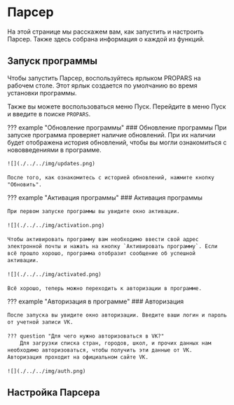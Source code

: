 # Парсер

На этой странице мы расскажем вам, как запустить и настроить Парсер. Также здесь собрана информация о каждой из функций.


## Запуск программы

Чтобы запустить Парсер, воспользуйтесь ярлыком PROPARS на рабочем столе. Этот ярлык создается по умолчанию во время установки программы.

Также вы можете воспользоваться меню Пуск. Перейдите в меню Пуск и введите в поиске `PROPARS`.

??? example "Обновление программы"
    ### Обновление программы
    При запуске программа проверяет наличие обновлений. При их наличии будет отображена история обновлений, чтобы вы могли ознакомиться с нововведениями в программе.

    ![](./../../img/updates.png)

    После того, как ознакомитесь с историей обновлений, нажмите кнопку "Обновить".


??? example "Активация программы"
    ### Активация программы

    При первом запуске программы вы увидите окно активации. 

    ![](./../../img/activation.png)

    Чтобы активировать программу вам необходимо ввести свой адрес электронной почты и нажать на кнопку `Активировать программу`. Если всё прошло хорошо, программа отобразит сообщение об успешной активации.

    ![](./../../img/activated.png)

    Всё хорошо, теперь можно переходить к авторизации в программе.

??? example "Авторизация в программе"
    ### Авторизация

    После запуска вы увидите окно авторизации. Введите ваши логин и пароль от учетной записи VK. 

    ??? question "Для чего нужно авторизоваться в VK?"
        Для загрузки списка стран, городов, школ, и прочих данных нам необходимо авторизоваться, чтобы получить эти данные от VK. Авторизация проходит на официальном сайте VK.

    ![](./../../img/auth.png)

## Настройка Парсера

